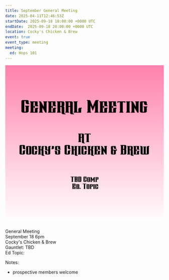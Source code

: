 ```yaml
---
title: September General Meeting
date: 2025-04-11T12:46:53Z
startDate: 2025-09-18 18:00:00 +0000 UTC
endDate:  2025-09-18 20:00:00 +0000 UTC
location: Cocky's Chicken & Brew
event: true
event_type: meeting
meeting:
  ed: Hops 101
---
```


![image](event.png)
 
General Meeting  
September 18 6pm  
Cocky's Chicken & Brew  
Gauntlet: TBD  
Ed Topic:   
  
Notes:  
  
  * prospective members welcome  
  
